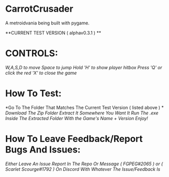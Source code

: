 # CarrotCrusader
A metroidvania being built with pygame.

**CURRENT TEST VERSION  ( alphav0.3.1 )  **

# CONTROLS:
*W,A,S,D to move*
*Space to jump*
*Hold 'H' to show player hitbox*
*Press 'Q' or click the red 'X' to close the game*


# How To Test:
*Go To The Folder That Matches The Current Test Version ( listed above ) *
*Download The Zip Folder*
*Extract It Somewhere You Want It*
*Run The .exe Inside The Extracted Folder With the Game's Name + Version*
*Enjoy!*

# How To Leave Feedback/Report Bugs And Issues:
*Either Leave An Issue Report In The Repo Or Message ( FGPEG#2065 ) or ( Scarlet Scourge#1792 ) On Discord With Whatever The Issue/Feedback Is*

